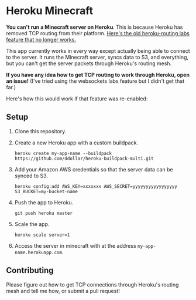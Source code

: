 # Heroku Minecraft

**You can't run a Minecraft server on Heroku**. This is because Heroku has removed TCP routing from their platform. [Here's the old heroku-routing labs feature that no longer works.](https://github.com/JacobVorreuter/heroku-routing)

This app currently works in every way except actually being able to connect to the server. It runs the Minecraft server, syncs data to S3, and everything, but you can't get the server packets through Heroku's routing mesh.

**If you have any idea how to get TCP routing to work through Heroku, open an issue!** (I've tried using the websockets labs feature but I didn't get that far.)

Here's how this would work if that feature was re-enabled:

## Setup

1. Clone this repository.
2. Create a new Heroku app with a custom buildpack.

   ```
   heroku create my-app-name --buildpack https://github.com/ddollar/heroku-buildpack-multi.git
   ```
   
3. Add your Amazon AWS credentials so that the server data can be synced to S3.

   ```
   heroku config:add AWS_KEY=xxxxxxx AWS_SECRET=yyyyyyyyyyyyyyyyy S3_BUCKET=my-bucket-name
   ```
   
   
4. Push the app to Heroku.

   ```
   git push heroku master
   ```
   
5. Scale the app.

   ```
   heroku scale server=1
   ```

6. Access the server in minecraft with at the address `my-app-name.herokuapp.com`.

## Contributing

Please figure out how to get TCP connections through Heroku's routing mesh and tell me how, or submit a pull request!
